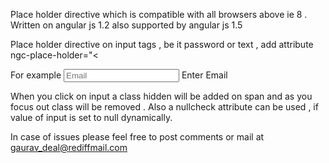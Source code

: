 Place holder directive which is compatible with all browsers above ie 8 .
Written on angular js 1.2 also supported by angular js 1.5


Place holder directive on input tags , be it password or text , add attribute ngc-place-holder="<<flag to be used for the span which should be hidden this is the id of the span>>"

For example 
<input ngc-place-holder="placeHolder" type="text" name="userEmail" ng-model="loginObject.username" class="text" placeholder="Email" ng-pattern="/^([A-Za-z0-9_\-\.])+\@([A-Za-z0-9_\-\.])+\.([A-Za-z]{2,})$/" required />
          <span ng-show="placeHolder">Enter Email</span>
          
When you click on input a class hidden will be added on span and as you focus out class will be removed . 
Also a nullcheck attribute can be used , if value of input is set to null dynamically.

In case of issues please feel free to post comments or mail at gaurav_deal@rediffmail.com


